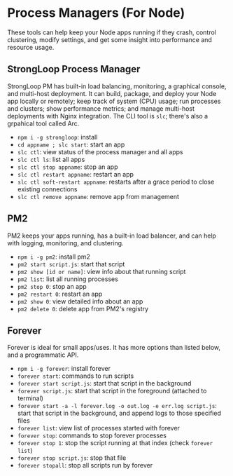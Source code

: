 # Process Managers (For Node)

These tools can help keep your Node apps running if they crash, control
clustering, modify settings, and get some insight into performance and
resource usage.

## StrongLoop Process Manager

StrongLoop PM has built-in load balancing, monitoring, a graphical console,
and multi-host deployment. It can build, package, and deploy your Node app
locally or remotely; keep track of system (CPU) usage; run processes and clusters;
show performance metrics; and manage multi-host deployments with Nginx integration.
The CLI tool is `slc`; there's also a grpahical tool called Arc.

* `npm i -g strongloop`: install
* `cd appname ; slc start`: start an app
* `slc ctl`: view status of the process manager and all apps
* `slc ctl ls`: list all apps
* `slc ctl stop appname`: stop an app
* `slc ctl restart appname`: restart an app
* `slc ctl soft-restart appname`: restarts after a grace period to close existing connections
* `slc ctl remove appname`: remove app from management

## PM2

PM2 keeps your apps running, has a built-in load balancer, and can help with
logging, monitoring, and clustering.

* `npm i -g pm2`: install pm2
* `pm2 start script.js`: start that script
* `pm2 show [id or name]`: view info about that running script
* `pm2 list`: list all running processes
* `pm2 stop 0`: stop an app
* `pm2 restart 0`: restart an app
* `pm2 show 0`: view detailed info about an app
* `pm2 delete 0`: delete app from PM2's registry

## Forever

Forever is ideal for small apps/uses. It has more options than listed below,
and a programmatic API.

* `npm i -g forever`: install forever
* `forever start`: commands to run scripts
* `forever start script.js`: start that script in the background
* `forever script.js`: start that script in the foreground (attached to terminal)
* `forever start -a -l forever.log -o out.log -e err.log script.js`: start that script
  in the background, and append logs to those specified files
* `forever list`: view list of processes started with forever
* `forever stop`: commands to stop forever processes
* `forever stop 1`: stop the script running at that index (check `forever list`)
* `forever stop script.js`: stop that file
* `forever stopall`: stop all scripts run by forever

